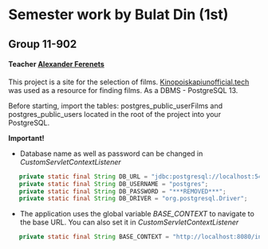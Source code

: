 # Semester work by Bulat Din (1st)
## Group 11-902
#### Teacher [Alexander Ferenets](https://github.com/istamendil)

This project is a site for the selection of films. [Kinopoiskapiunofficial.tech](https://kinopoiskapiunofficial.tech/) was used as a resource for finding films. As a DBMS - PostgreSQL 13.

Before starting, import the tables: postgres_public_userFilms and postgres_public_users located in the root of the project into your PostgreSQL.

**Important!**
  * Database name as well as password can be changed in *CustomServletContextListener*
  ```java
     private static final String DB_URL = "jdbc:postgresql://localhost:5432/postgres";
     private static final String DB_USERNAME = "postgres";
     private static final String DB_PASSWORD = "***REMOVED***";
     private static final String DB_DRIVER = "org.postgresql.Driver";
  ```
  * The application uses the global variable *BASE_CONTEXT* to navigate to the base URL. You can also set it in *CustomServletContextListener*
  ```java
     private static final String BASE_CONTEXT = "http://localhost:8080/inf-1-sem";
  ```
